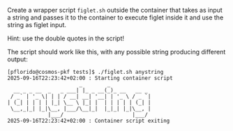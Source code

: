 Create a wrapper script `figlet.sh` outside the container 
that takes as input a string 
and passes it to the container 
to execute figlet inside it and use the string as figlet input.

Hint: use the double quotes in the script!

The script should work like this, with any possible 
string producing different output:

```shell
[pflorido@cosmos-pkf tests]$ ./figlet.sh anystring
2025-09-16T22:23:42+02:00 : Starting container script
                       _        _             
  __ _ _ __  _   _ ___| |_ _ __(_)_ __   __ _ 
 / _` | '_ \| | | / __| __| '__| | '_ \ / _ `|
| (_| | | | | |_| \__ \ |_| |  | | | | | (_| |
 \__,_|_| |_|\__, |___/\__|_|  |_|_| |_|\__, |
             |___/                      |___/ 
2025-09-16T22:23:42+02:00 : Container script exiting
```


